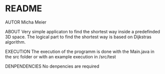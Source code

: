 # README #

AUTOR
Micha Meier

ABOUT
Very simple applicaton to find the shortest way inside a predefinded 3D space. 
The logical part to find the shortest way is based on Dijkstras algorithm.

EXECUTION
The execution of the programm is done with the Main.java in the src folder or with an example execution in /src/test

DENPENDENCIES
No denpencies are required



